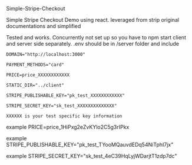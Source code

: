 Simple-Stripe-Checkout

Simple Stripe Checkout Demo using react. leveraged from strip original documentations and simplified

Tested and works. Concurrently not set up so you have to npm start client and server side separately. .env should be in /server folder and include

``` text 
DOMAIN="http://localhost:3000"

PAYMENT_METHODS="card"

PRICE=price_XXXXXXXXXXXX

STATIC_DIR="../client"

STRIPE_PUBLISHABLE_KEY="pk_test_XXXXXXXXXXXX"

STRIPE_SECRET_KEY="sk_test_XXXXXXXXXXXXXX"

XXXXXX is your test specific key information
```
example PRICE=price_1HiPxg2eZvKYlo2C5g3rIPkx

example STRIPE_PUBLISHABLE_KEY="pk_test_TYooMQauvdEDq54NiTphI7jx"

example STRIPE_SECRET_KEY="sk_test_4eC39HqLyjWDarjtT1zdp7dc"
